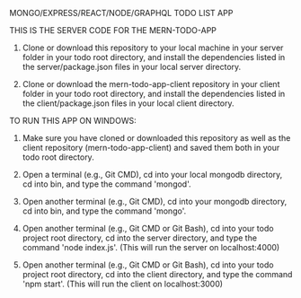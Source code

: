 MONGO/EXPRESS/REACT/NODE/GRAPHQL TODO LIST APP

THIS IS THE SERVER CODE FOR THE MERN-TODO-APP

1. Clone or download this repository to your local machine in your server folder in your todo root directory, and install the dependencies
listed in the server/package.json files in your local server directory.

2. Clone or download the mern-todo-app-client repository in your client folder in your todo root directory, and install the dependencies
listed in the client/package.json files in your local client directory.

TO RUN THIS APP ON WINDOWS:

1.  Make sure you have cloned or downloaded this repository as well as the client repository (mern-todo-app-client) and saved them both
in your todo root directory.

2.  Open a terminal (e.g., Git CMD), cd into your local mongodb directory, cd into bin, and type the command 'mongod'.

3.  Open another terminal (e.g., Git CMD), cd into your mongodb directory, cd into bin, and type the command 'mongo'.

4.  Open another terminal (e.g., Git CMD or Git Bash), cd into your todo project root directory, cd into the server directory, and 
type the command 'node index.js'. (This will run the server on localhost:4000)

5.  Open another terminal (e.g., Git CMD or Git Bash), cd into your todo project root directory, cd into the client directory, and 
type the command 'npm start'. (This will run the client on localhost:3000)
